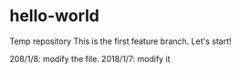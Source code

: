 # hello-world
Temp repository
This is the first feature branch. Let's start!

208/1/8: modify the file.
2018/1/7: modify it

